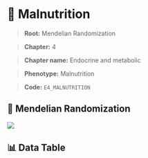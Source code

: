 # 🧪 Malnutrition

> **Root:** Mendelian Randomization

> **Chapter:** 4  

> **Chapter name:** Endocrine and metabolic

> **Phenotype:** Malnutrition  

> **Code:** `E4_MALNUTRITION`

## 🧬 Mendelian Randomization  

<img src="/MR/Figures/Forward/E4_MALNUTRITION.png"/>

## 📊 Data Table

<CsvTableMRF src="/MR/Data/Forward/E4_MALNUTRITION.csv"/>
